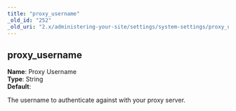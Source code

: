 ```yaml
---
title: "proxy_username"
_old_id: "252"
_old_uri: "2.x/administering-your-site/settings/system-settings/proxy_username"
---
```


proxy\_username
---------------

**Name**: Proxy Username   
**Type**: String   
**Default**:

The username to authenticate against with your proxy server.